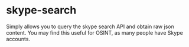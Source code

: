 # skype-search
Simply allows you to query the skype search API and obtain raw json content.
You may find this useful for OSINT, as many people have Skype accounts.
